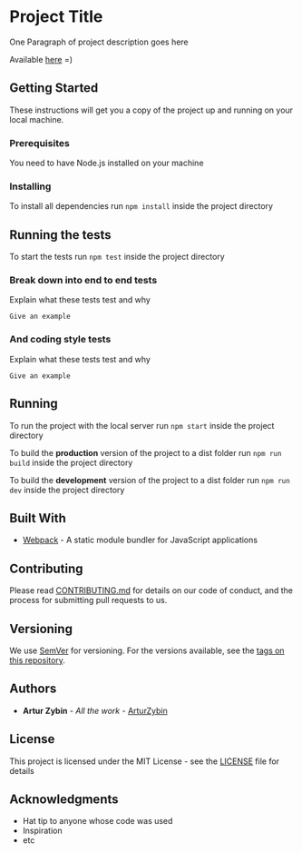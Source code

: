 # Project Title

One Paragraph of project description goes here

Available [here](https://arturzybin.github.io/) =)

## Getting Started

These instructions will get you a copy of the project up and running on your local machine.

### Prerequisites

You need to have Node.js installed on your machine

### Installing

To install all dependencies run ```npm install``` inside the project directory

## Running the tests

To start the tests run ```npm test``` inside the project directory

### Break down into end to end tests

Explain what these tests test and why

```
Give an example
```

### And coding style tests

Explain what these tests test and why

```
Give an example
```

## Running

To run the project with the local server run ```npm start``` inside the project directory

To build the **production** version of the project to a dist folder run ```npm run build``` inside the project directory

To build the **development** version of the project to a dist folder run ```npm run dev``` inside the project directory

## Built With

* [Webpack](https://webpack.js.org/) - A static module bundler for JavaScript applications

## Contributing

Please read [CONTRIBUTING.md](https://gist.github.com/PurpleBooth/b24679402957c63ec426) for details on our code of conduct, and the process for submitting pull requests to us.

## Versioning

We use [SemVer](http://semver.org/) for versioning. For the versions available, see the [tags on this repository](https://github.com/your/project/tags). 

## Authors

* **Artur Zybin** - *All the work* - [ArturZybin](https://github.com/ArturZybin)

## License

This project is licensed under the MIT License - see the [LICENSE](LICENSE) file for details

## Acknowledgments

* Hat tip to anyone whose code was used
* Inspiration
* etc